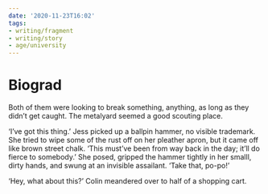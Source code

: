 ```yaml
---
date: '2020-11-23T16:02'
tags:
- writing/fragment
- writing/story
- age/university
---
```


# Biograd

Both of them were looking to break something, anything, as long as they
didn’t get caught. The metalyard seemed a good scouting place.

‘I’ve got this thing.’ Jess picked up a ballpin hammer, no visible
trademark. She tried to wipe some of the rust off on her pleather apron,
but it came off like brown street chalk. ‘This must’ve been from way
back in the day; it’ll do fierce to somebody.’ She posed, gripped the
hammer tightly in her smalll, dirty hands, and swung at an invisible
assailant. ‘Take that, po-po!’

‘Hey, what about this?’ Colin meandered over to half of a shopping cart.
